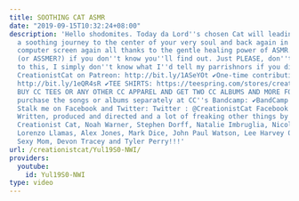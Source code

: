 ```yaml
---
title: SOOTHING CAT ASMR
date: "2019-09-15T10:32:24+08:00"
description: 'Hello shodomites. Today da Lord''s chosen Cat will leading you through
  a soothing journey to the center of your very soul and back again in front of your
  computer screen again all thanks to the gentle healing power of ASMR. What is ASMR
  (or ASSMER?) if you don''t know you''ll find out. Just PLEASE, don''t masturbate
  to this, I simply don''t know what I''d tell my parrishnors if you did :) ✔Support
  CreationistCat on Patreon: http://bit.ly/1ASeYOt ✔One-time contribution with PayPal:
  http://bit.ly/1eQR4sR ✔TEE SHIRTS: https://teespring.com/stores/creationist-cat
  BUY CC TEES OR ANY OTHER CC APPAREL AND GET TWO CC ALBUMS AND MORE FOR FREE! Or
  purchase the songs or albums separately at CC''s Bandcamp: ✔BandCamp! https://creationistcat.bandcamp.com/album/creationist-cat-presents-an-alt-right-christmas
  Stalk me on Facebook and Twitter: Twitter : @CreationistCat Facebook : CreationistCat
  Written, produced and directed and a lot of freaking other things by Vadim Newquist,
  Creationist Cat, Noah Warner, Stephen Dorff, Natalie Imbruglia, Nicolette Sheridan,
  Lorenzo Llamas, Alex Jones, Mark Dice, John Paul Watson, Lee Harvey Oswald, Your
  Sexy Mom, Devon Tracey and Tyler Perry!!!'
url: /creationistcat/Yul19S0-NWI/
providers:
  youtube:
    id: Yul19S0-NWI
type: video
---
```

